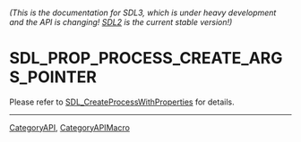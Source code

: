 ###### (This is the documentation for SDL3, which is under heavy development and the API is changing! [SDL2](https://wiki.libsdl.org/SDL2/) is the current stable version!)
# SDL_PROP_PROCESS_CREATE_ARGS_POINTER

Please refer to [SDL_CreateProcessWithProperties](SDL_CreateProcessWithProperties) for details.

----
[CategoryAPI](CategoryAPI), [CategoryAPIMacro](CategoryAPIMacro)

